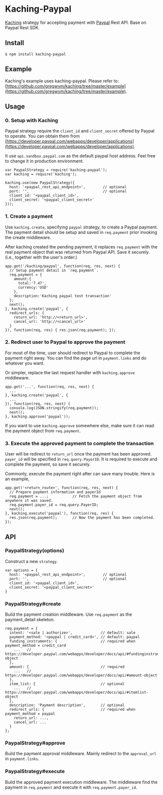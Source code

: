 # Kaching-Paypal

[Kaching](https://github.com/gregwym/kaching) strategy for accepting payment with [Paypal](http://www.paypal.com) Rest API. Base on Paypal Rest SDK.

## Install

	$ npm install kaching-paypal

## Example

Kaching's example uses kaching-paypal. Please refer to: [https://github.com/gregwym/kaching/tree/master/example](https://github.com/gregwym/kaching/tree/master/example).

## Usage

### 0. Setup with Kaching

Paypal strategy require the `client_id` and `client_secret` offered by Paypal to operate. You can obtain them from [https://developer.paypal.com/webapps/developer/applications](https://developer.paypal.com/webapps/developer/applications).

It use `api.sandbox.paypal.com` as the default paypal host address. Feel free to change it in production environment.

	var PaypalStrategy = require('kaching-paypal');
	var kaching = require('kaching');

	kaching.use(new PaypalStrategy({
	  host: '<paypal_rest_api_endpoint>',        // optional
	  port: '',                                  // optional
	  client_id: '<paypal_client_id>',
	  client_secret: '<paypal_client_secret>'
	}));

### 1. Create a payment

Use `kaching.create`, specifying `paypal` strategy, to create a Paypal payment.
The payment detail should be setup and saved in `req.payment` prior invoking the create middleware.

After kaching created the pending payment, it replaces `req.payment` with the real payment object that was returned from Paypal API. Save it securely. (i.e., together with the user's order.)

	app.get('/kaching/paypal', function(req, res, next) {
	  // Setup payment detail in `req.payment`.
	  req.payment = {
	    amount:{
	      total:'7.47',
	      currency:'USD'
	    },
	    description:'Kaching paypal test transaction'
	  };
	  next();
	}, kaching.create('paypal', {
	  redirect_urls: {
	    return_url: 'http://<return_url>',
	    cancel_url: 'http://<cancel_url>'
	  }
	}), function(req, res) { res.json(req.payment); });

### 2. Redirect user to Paypal to approve the payment

For most of the time, user should redirect to Paypal to complete the payment right away. You can find the page url in `payment.links` and do whatever you want.

Or simpler, replace the last request handler with `kaching.approve` middleware.

	app.get('...', function(req, res, next) {
	  ...
	}, kaching.create('paypal', {
	  ...
	}), function(req, res, next) {
	  console.log(JSON.stringify(req.payment));
	  next();
	}, kaching.approve('paypal'));

If you want to use `kaching.approve` somewhere else, make sure it can read the payment object from `req.payment`.

### 3. Execute the approved payment to complete the transaction

User will be redirect to `return_url` once the payment has been approved. `payer_id` will be specified in `req.query.PayerID`. It is required to execute and complete the payment, so save it securely.

Commonly, execute the payment right after can save many trouble. Here is an example,

	app.get('<return_route>', function(req, res, next) {
	  // Prepare payment information and payerId
	  req.payment = ...;           // Fetch the payment object from anywhere it was saved.
	  req.payment.payer_id = req.query.PayerID;
	  next();
	}, kaching.execute('paypal'), function(req, res) {
	  res.json(req.payment);       // Now the payment has been completed.
	});

## API

### PaypalStrategy(options)

Construct a new `strategy`.

	var options = {
	  host: '<paypal_rest_api_endpoint>',        // optional
	  port: '',                                  // optional
	  client_id: '<paypal_client_id>',
	  client_secret: '<paypal_client_secret>'
	}

### PaypalStrategy#create

Build the payment creation middleware. Use `req.payment` as the payment_detail skeleton.

	req.payment = {
	  intent: '<sale | authorize>',             // default: sale
	  payment_method: '<paypal | credit_card>', // default: paypal
	  funding_instruments: {                    // required when payment_method = credit_card
	    ...   // https://developer.paypal.com/webapps/developer/docs/api/#fundinginstrument-object
	  },
	  amount: {                                 // required
	    ...   // https://developer.paypal.com/webapps/developer/docs/api/#amount-object
	  },
	  item_list: {                              // optional
	    ...   // https://developer.paypal.com/webapps/developer/docs/api/#itemlist-object
	  },
	  description: 'Payment description',       // optional
	  redirect_urls: {                          // required when payment_method = paypal
	    return_url: ...,
	    cancel_url: ...
	  }
	};

### PaypalStrategy#approve

Build the payment approval middleware. Mainly redirect to the `approval_url` in `payment.links`.

### PaypalStrategy#execute

Build the approved payment execution middleware. The middleware find the payment in `req.payment` and execute it with `req.payment.payer_id`.
